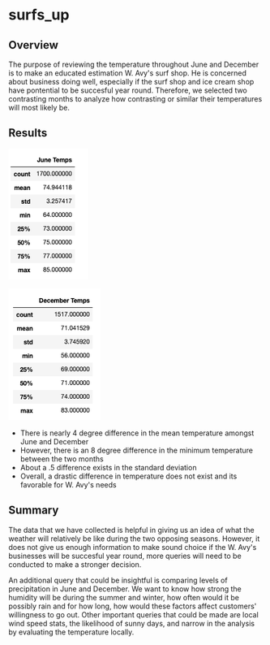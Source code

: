 # surfs_up

## Overview

The purpose of reviewing the temperature throughout June and December is to make an educated estimation W. Avy's surf shop. He is concerned about business doing well, especially if the surf shop and ice cream shop have pontential to be succesful year round. Therefore, we selected two contrasting months to analyze how contrasting or similar their temperatures will most likely be.

## Results

![Screenshot](june_temps.png)

![Screenshot](dec-temps.png)

* There is nearly 4 degree difference in the mean temperature amongst June and December
* However, there is an 8 degree difference in the minimum temperature between the two months
* About a .5 difference exists in the standard deviation 
* Overall, a drastic difference in temperature does not exist and its favorable for W. Avy's needs

## Summary

The data that we have collected is helpful in giving us an idea of what the weather will relatively be like during the two opposing seasons. However, it does not give us enough information to make sound choice if the W. Avy's businesses will be succesful year round, more queries will need to be conducted to make a stronger decision. 

An additional query that could be insightful is comparing levels of precipitation in June and December. We want to know how strong the humidity will be during the summer and winter, how often would it be possibly rain and for how long, how would these factors affect customers' willingness to go out. Other important queries that could be made are local wind speed stats, the likelihood of sunny days, and narrow in the analysis by evaluating the temperature locally.
